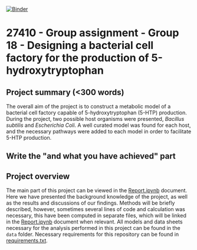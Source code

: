 [![Binder](https://mybinder.org/badge_logo.svg)](https://mybinder.org/v2/gh/27410/27410-2020-group-project-group18_5-htp_production/main)

# 27410 - Group assignment - Group 18 - Designing a bacterial cell factory for the production of 5-hydroxytryptophan

## Project summary (<300 words)
The overall aim of the project is to construct a metabolic model of a bacterial cell factory capable of 5-hydroxytryptophan (5-HTP) production. During the project, two possible host organisms were presented, *Bacillus subtilis* and *Escherichia Coli*. A well curated model was found for each host, and the necessary pathways were added to each model in order to facilitate 5-HTP production.
## Write the "and what you have achieved" part

## Project overview
The main part of this project can be viewed in the [Report.ipynb](Report.ipynb) document. Here we have presented the background knowledge of the project, as well as the results and discussions of our findings. Methods will be briefly described, however, sometimes several lines of code and calculation was necessary, this have been computed in separate files, which will be linked in the [Report.ipynb](Report.ipynb) document when relevant. All models and data sheets necessary for the analysis performed in this project can be found in the `data` folder. Necessary requirements for this repository can be found in [requirements.txt](requirements.txt).